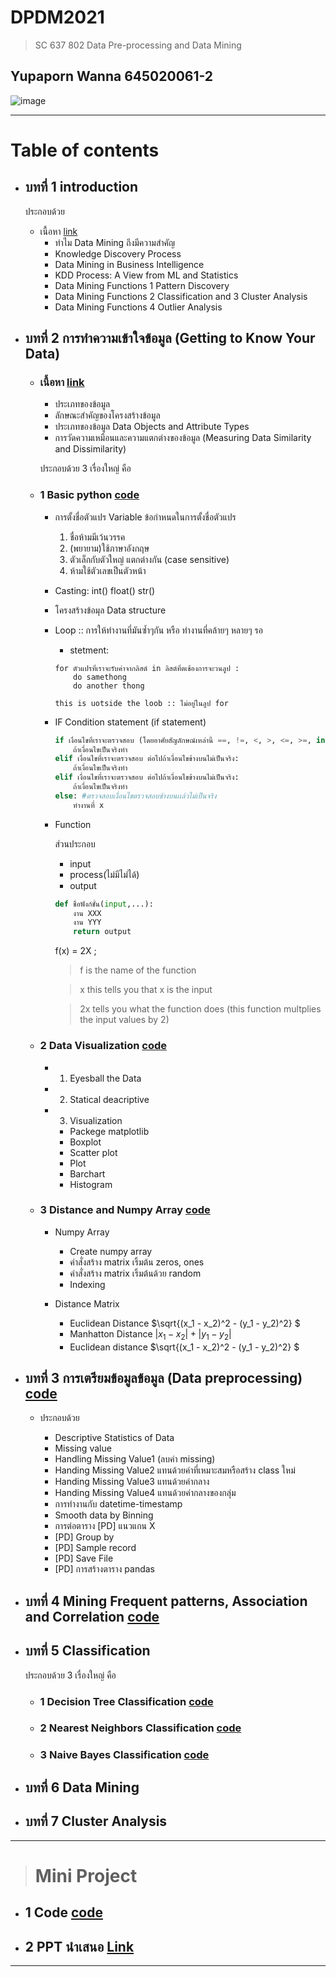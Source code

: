 # DPDM2021
> SC 637 802 Data Pre-processing and Data Mining

## Yupaporn Wanna 645020061-2

![image](https://user-images.githubusercontent.com/54661241/125416505-19edf0cf-fca6-460f-81a3-af9d8edeccc6.png)

-------------------------------
# Table of contents

* ## บทที่ 1 introduction 
     
     ประกอบด้วย 
   
   * เนื้อหา [link](https://github.com/Peckkie/DPDM2021/blob/main/Chapter1.md)
        * ทำไม Data Mining ถึงมีความสำคัญ
        * Knowledge Discovery Process
        * Data Mining in Business Intelligence
        * KDD Process: A View from ML and Statistics
        * Data Mining Functions 1 Pattern Discovery
        * Data Mining Functions 2 Classification and 3 Cluster Analysis
        * Data Mining Functions 4 Outlier Analysis
        
* ## บทที่ 2 การทำความเข้าใจข้อมูล (Getting to Know Your Data) 
     
    
     * ### เนื้อหา [link](https://github.com/Peckkie/DPDM2021/blob/main/Chapter2.md)
        * ประเภทของข้อมูล
        * ลักษณะสำคัญของโครงสร้างข้อมูล
        * ประเภทของข้อมูล Data Objects and Attribute Types
        * การวัดความเหมือนและความแตกต่างของข้อมูล (Measuring Data Similarity and Dissimilarity)
       
       ประกอบด้วย 3 เรื่องใหญ่ คือ
       
     * ### 1 Basic python [code](https://github.com/Peckkie/DPDM2021/blob/main/Data101(Chapter2).ipynb)
 
        * การตั้งชื่อตัวแปร Variable
            ข้อกำหนดในการตั้งชื่อตัวแปร
            1. ชื่อห้ามมีเว้นวรรค
            2. (พยายาม)ใช้ภาษาอังกฤษ
            3. ตัวเล็กกับตัวใหญ่ แตกต่างกัน (case sensitive)
            4. ห้ามใช้ตัวเลขเป็นตัวหน้า
        * Casting: int() float() str()
        * โครงสร้างข้อมุล Data structure
        * Loop
            :: การให้ทำงานที่มันซ้ำๆกัน หรือ ทำงานที่คล้ายๆ หลายๆ รอ

            - stetment:

            ```
            for ตัวแปรที่เราจะรับค่าจากลิสต์ in ลิสต์ที่ตเช้องการจะวนลูป :
                do samethong
                do another thong

            this is uotside the loob :: ไม่อยู่ในลูป for 
            ```
        * IF Condition statement 
            (if statement)
            ```python
            if เงื่อนไขที่เราจะตรวจสอบ (โดยอาศัยสัญลักษณ์เหล่านี้ ==, !=, <, >, <=, >=, in, not in, is_nall() ):
                ถ้าเงื่อนไขเป็นจริงทำ
            elif เงื่อนไขที่เราจะตรวจสอบ ต่อไปถ้าเงื่อนไขข้างบนไม่เป็นจริง:
                ถ้าเงื่อนไขเป็นจริงทำ
            elif เงื่อนไขที่เราจะตรวจสอบ ต่อไปถ้าเงื่อนไขข้างบนไม่เป็นจริง:
                ถ้าเงื่อนไขเป็นจริงทำ
            else: #ตรวจสอบเงื่อนไขตรวจสอบข้างบนเเล้วไม่เป็นจริง
                ทำงานที่ x
            ```
        * Function
        
            ส่วนประกอบ
            - input 
            - process(ไม่มีไม่ได้)
            - output
          
            ```python
            def ชื่อฟังก์ชั้น(input,...):
                งาน XXX
                งาน YYY
                return output
            ```
            f(x) = 2X ; 
            
            >f is the name of the function
           
            >x this tells you that x is the input

            >2x tells you what the function does (this function multplies the input values by 2)


     * ### 2 Data Visualization [code](https://github.com/Peckkie/DPDM2021/blob/main/Data101(Chapter2).ipynb)
 
        * 1) Eyesball the Data
        * 2) Statical deacriptive
        * 3) Visualization
          * Packege matplotlib
          * Boxplot
          * Scatter plot
          * Plot
          * Barchart
          * Histogram

     * ### 3 Distance and Numpy Array [code](https://github.com/Peckkie/DPDM2021/blob/main/Data103_(Chapter2_distance).ipynb)
 
        * Numpy Array
         
          * Create numpy array
          * คำสั่งสร้าง matrix เริ้มต้น zeros, ones
          * คำสั่งสร้าง matrix เริ้มต้นด้วย random
          * Indexing
        
        * Distance Matrix
          * Euclidean Distance $\sqrt{(x_1 - x_2)^2 - (y_1 - y_2)^2} $
          * Manhatton Distance ${|x_1 - x_2|+|y_1 - y_2|}$
          * Euclidean distance $\sqrt{(x_1 - x_2)^2 - (y_1 - y_2)^2} $ 

* ## บทที่ 3 การเตรียมข้อมูลข้อมูล (Data preprocessing) [code](https://github.com/Peckkie/DPDM2021/blob/main/Data_preprocessing_(Chapter_3).ipynb)
        
     * ประกอบด้วย 
        
        * Descriptive Statistics of Data
        * Missing value
        * Handling Missing Value1 (ลบค่า missing)
        * Handing Missing Value2 แทนด้วยค่าที่เหมาะสมหรือสร้าง class ใหม่
        * Handing Missing Value3 แทนด้วยค่ากลาง
        * Handing Missing Value4 แทนด้วยค่ากลางของกลุ่ม
        * การทำงานกับ datetime-timestamp
        * Smooth data by Binning
        * การต่อตาราง [PD] แนวแกน X
        * [PD] Group by
        * [PD] Sample record
        * [PD] Save File
        * [PD] การสร้างตาราง pandas 
* ## บทที่ 4 Mining Frequent patterns, Association and Correlation [code](https://github.com/Peckkie/DPDM2021/blob/main/Frequart_Patterm_Assosiation_Rules.ipynb)

* ## บทที่ 5 Classification

     ประกอบด้วย 3 เรื่องใหญ่ คือ

     * ### 1 Decision Tree Classification [code](https://github.com/Peckkie/DPDM2021/blob/main/Classification_(Decision_Tree).ipynb)
     
     * ### 2 Nearest Neighbors Classification [code](https://github.com/Peckkie/DPDM2021/blob/main/Classification(KNN_Evaluation).ipynb)
        
     * ### 3 Naive Bayes Classification [code](https://github.com/Peckkie/DPDM2021/blob/main/Classification_(Naive_Bayes).ipynb)

* ## บทที่ 6 Data Mining
* ## บทที่ 7 Cluster Analysis 

-------------------------------
> # Mini Project 

* ## 1 Code [code](https://github.com/Peckkie/DPDM2021/blob/main/Mini_Project_COVID19.ipynb)

* ## 2 PPT นำเสนอ [Link](https://github.com/Peckkie/DPDM2021/blob/main/Mini_Project_COVID19.ipynb)


-------------------------------
